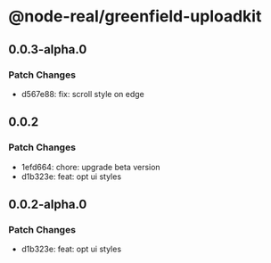 # @node-real/greenfield-uploadkit

## 0.0.3-alpha.0

### Patch Changes

- d567e88: fix: scroll style on edge

## 0.0.2

### Patch Changes

- 1efd664: chore: upgrade beta version
- d1b323e: feat: opt ui styles

## 0.0.2-alpha.0

### Patch Changes

- d1b323e: feat: opt ui styles
